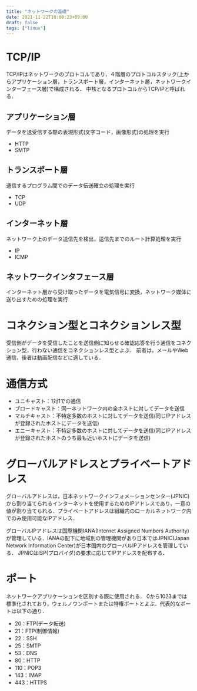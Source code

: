 ```yaml
---
title: "ネットワークの基礎"
date: 2021-11-22T10:00:23+09:00
draft: false
tags: ["linux"] 
---
```

<!--more-->
# TCP/IP
TCP/IPはネットワークのプロトコルであり，４階層のプロトコルスタック(上からアプリケーション層，トランスポート層，インターネット層，ネットワークインターフェース層)で構成される．
中核となるプロトコルからTCP/IPと呼ばれる．
## アプリケーション層
データを送受信する際の表現形式(文字コード，画像形式)の処理を実行
- HTTP
- SMTP
## トランスポート層
通信するプログラム間でのデータ伝送確立の処理を実行
- TCP
- UDP
## インターネット層
ネットワーク上のデータ送信先を検出，送信先までのルート計算処理を実行
- IP
- ICMP
## ネットワークインタフェース層
インターネット層から受け取ったデータを電気信号に変換，ネットワーク媒体に送り出すための処理を実行

# コネクション型とコネクションレス型
受信側がデータを受信したことを送信側に知らせる確認応答を行う通信をコネクション型，行わない通信をコネクションレス型とよぶ．
前者は，メールやWeb通信，後者は動画配信などに適している．

# 通信方式
- ユニキャスト：1対1での通信
- ブロードキャスト：同一ネットワーク内の全ホストに対してデータを送信
- マルチキャスト：不特定多数のホストに対してデータを送信(同じIPアドレスが登録されたホストにデータを送信)
- エニーキャスト：不特定多数のホストに対してデータを送信(同じIPアドレスが登録されたホストのうち最も近いホストにデータを送信)

# グローバルアドレスとプライベートアドレス
グローバルアドレスは，日本ネットワークインフォメーションセンター(JPNIC)から割り当てられるインターネットを使用するためのIPアドレスであり，一意の値が割り当てられる．プライベートアドレスは組織内のローカルネットワーク内でのみ使用可能なIPアドレス．

グローバルIPアドレスは国際機関IANA(Internet Assigned Numbers Authority)が管理している．IANAの配下に地域別の管理機関があり日本ではJPNIC(Japan Network Information Center)が日本国内のグローバルIPアドレスを管理している．
JPNICはISP(プロバイダ)の要求に応じてIPアドレスを配布する．

# ポート
ネットワークアプリケーションを区別する際に使用される．
0から1023までは標準化されており，ウェルノウンポートまたは特権ポートとよぶ．代表的なポートは以下の通り．
- 20：FTP(データ転送)
- 21：FTP(制御情報)
- 22：SSH
- 25：SMTP
- 53：DNS
- 80：HTTP
- 110：POP3
- 143：IMAP
- 443：HTTPS

